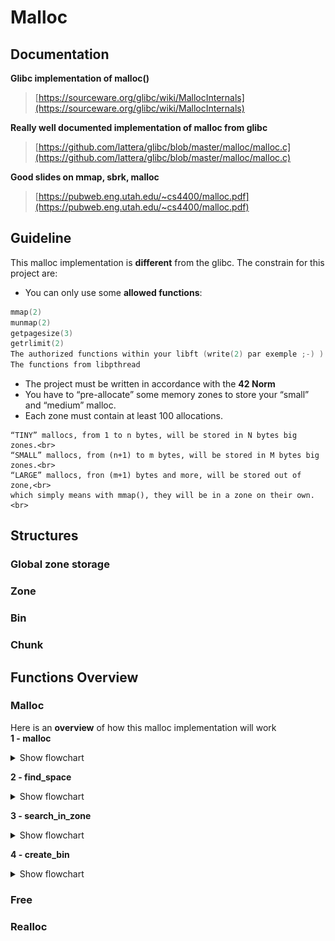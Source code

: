 # Malloc

## Documentation

**Glibc implementation of malloc()**
> [https://sourceware.org/glibc/wiki/MallocInternals](https://sourceware.org/glibc/wiki/MallocInternals)

**Really well documented implementation of malloc from glibc**
> [https://github.com/lattera/glibc/blob/master/malloc/malloc.c](https://github.com/lattera/glibc/blob/master/malloc/malloc.c)

**Good slides on mmap, sbrk, malloc** 
> [https://pubweb.eng.utah.edu/~cs4400/malloc.pdf](https://pubweb.eng.utah.edu/~cs4400/malloc.pdf)

## Guideline

This malloc implementation is **different** from the glibc. The constrain for this project are:

-  You can only use some **allowed functions**:
  ```C
  mmap(2)
  munmap(2)
  getpagesize(3)
  getrlimit(2)
  The authorized functions within your libft (write(2) par exemple ;-) )
  The functions from libpthread
  ```
  
- The project must be written in accordance with the **42 Norm**
- You have to “pre-allocate” some memory zones to store your “small”
and “medium” malloc.
-  Each zone must contain at least 100 allocations.
  ```
  “TINY” mallocs, from 1 to n bytes, will be stored in N bytes big zones.<br>
  “SMALL” mallocs, from (n+1) to m bytes, will be stored in M bytes big zones.<br>
  “LARGE” mallocs, fron (m+1) bytes and more, will be stored out of zone,<br>
  which simply means with mmap(), they will be in a zone on their own.<br>
  ```

## Structures
### Global zone storage
### Zone
### Bin
### Chunk

## Functions Overview
### Malloc
Here is an **overview** of how this malloc implementation will work <br>
**1 - malloc**

<details><summary>Show flowchart</summary>
  <img src="https://raw.githubusercontent.com/gaeduron/Malloc/master/images/malloc_flowchart.png">
</details>

**2 - find_space**

<details><summary>Show flowchart</summary>
  <img src="https://raw.githubusercontent.com/gaeduron/Malloc/master/images/malloc_find-space_flowchart.png">
</details>

**3 - search_in_zone**

<details><summary>Show flowchart</summary>
  <img src="https://raw.githubusercontent.com/gaeduron/Malloc/master/images/malloc_search-in-zone_flowchart.png">
</details>

**4 - create_bin**

<details><summary>Show flowchart</summary>
  <img src="https://raw.githubusercontent.com/gaeduron/Malloc/master/images/malloc_create-bin_flowchart.png">
</details>

### Free
### Realloc
